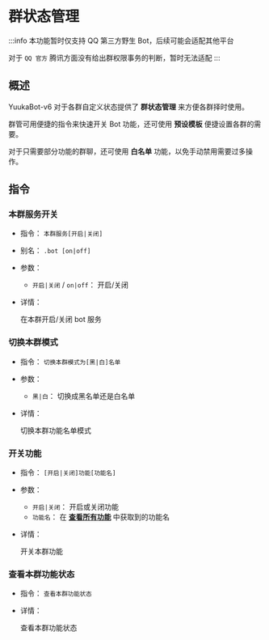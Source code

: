 # 群状态管理

:::info
本功能暂时仅支持 QQ 第三方野生 Bot，后续可能会适配其他平台

对于 `QQ 官方` 腾讯方面没有给出群权限事务的判断，暂时无法适配
:::

## 概述

YuukaBot-v6 对于各群自定义状态提供了 **群状态管理** 来方便各群择时使用。

群管可用便捷的指令来快速开关 Bot 功能，还可使用 **预设模板** 便捷设置各群的需要。

对于只需要部分功能的群聊，还可使用 **白名单** 功能，以免手动禁用需要过多操作。

## 指令

### 本群服务开关 <Badge type="tip" text="群管或群主" vertical="top" />

- 指令： `本群服务[开启|关闭]`

- 别名： `.bot [on|off]`

- 参数：
  - `开启|关闭` / `on|off`： 开启/关闭

- 详情：

  在本群开启/关闭 bot 服务

### 切换本群模式 <Badge type="tip" text="群管或群主" vertical="top" />

- 指令： `切换本群模式为[黑|白]名单`

- 参数：
  - `黑|白`： 切换成黑名单还是白名单

- 详情：

  切换本群功能名单模式

### 开关功能 <Badge type="tip" text="群管或群主" vertical="top" />

- 指令： `[开启|关闭]功能[功能名]`

- 参数：
  - `开启|关闭`： 开启或关闭功能
  - `功能名`： 在 [**查看所有功能**](/function/admin/plugin_manager.md#查看所有功能) 中获取到的功能名

- 详情：

  开关本群功能

### 查看本群功能状态

- 指令： `查看本群功能状态`

- 详情：

  查看本群功能状态
